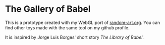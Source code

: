 # The Gallery of Babel

This is a prototype created with my WebGL port of [random-art.org](https://www.random-art.org/). You can find other toys made with the same tool on my github profile.

It is inspired by Jorge Luis Borges' short story *The Library of Babel*.